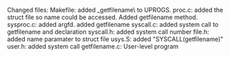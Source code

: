 Changed files:
Makefile: added _getfilename\ to UPROGS.
proc.c: added the struct file so name could be accessed. Added getfilename method.
sysproc.c: added argfd. added getfilename
syscall.c: added system call to getfilename and declaration
syscall.h: added system call number
file.h: added name paramater to struct file
usys.S: added "SYSCALL(getfilename)"
user.h: added system call
getfilename.c: User-level program
